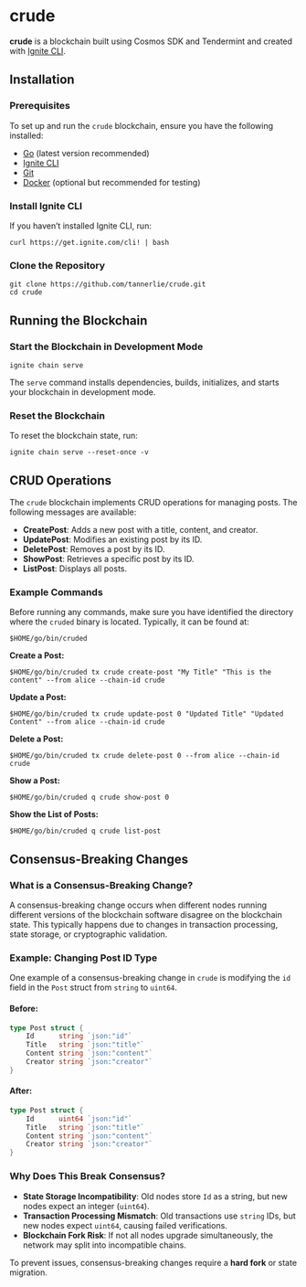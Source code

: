 # crude

**crude** is a blockchain built using Cosmos SDK and Tendermint and created with [Ignite CLI](https://ignite.com/cli).

## Installation

### Prerequisites
To set up and run the `crude` blockchain, ensure you have the following installed:

- [Go](https://go.dev/doc/install) (latest version recommended)
- [Ignite CLI](https://ignite.com/cli)
- [Git](https://git-scm.com/downloads)
- [Docker](https://www.docker.com/get-started) (optional but recommended for testing)

### Install Ignite CLI
If you haven’t installed Ignite CLI, run:
```
curl https://get.ignite.com/cli! | bash
```

### Clone the Repository
```
git clone https://github.com/tannerlie/crude.git
cd crude
```

## Running the Blockchain

### Start the Blockchain in Development Mode
```
ignite chain serve
```

The `serve` command installs dependencies, builds, initializes, and starts your blockchain in development mode.

### Reset the Blockchain
To reset the blockchain state, run:
```
ignite chain serve --reset-once -v
```

## CRUD Operations
The `crude` blockchain implements CRUD operations for managing posts. The following messages are available:

- **CreatePost**: Adds a new post with a title, content, and creator.
- **UpdatePost**: Modifies an existing post by its ID.
- **DeletePost**: Removes a post by its ID.
- **ShowPost**: Retrieves a specific post by its ID.
- **ListPost**: Displays all posts.

### Example Commands

Before running any commands, make sure you have identified the directory where the `cruded` binary is located. Typically, it can be found at:
```
$HOME/go/bin/cruded
```

**Create a Post:**
```
$HOME/go/bin/cruded tx crude create-post "My Title" "This is the content" --from alice --chain-id crude
```

**Update a Post:**
```
$HOME/go/bin/cruded tx crude update-post 0 "Updated Title" "Updated Content" --from alice --chain-id crude
```

**Delete a Post:**
```
$HOME/go/bin/cruded tx crude delete-post 0 --from alice --chain-id crude
```

**Show a Post:**
```
$HOME/go/bin/cruded q crude show-post 0
```

**Show the List of Posts:**
```
$HOME/go/bin/cruded q crude list-post
```

## Consensus-Breaking Changes
### What is a Consensus-Breaking Change?
A consensus-breaking change occurs when different nodes running different versions of the blockchain software disagree on the blockchain state. This typically happens due to changes in transaction processing, state storage, or cryptographic validation.

### Example: Changing Post ID Type
One example of a consensus-breaking change in `crude` is modifying the `id` field in the `Post` struct from `string` to `uint64`.

#### Before:
```go
type Post struct {
    Id      string `json:"id"`
    Title   string `json:"title"`
    Content string `json:"content"`
    Creator string `json:"creator"`
}
```

#### After:
```go
type Post struct {
    Id      uint64 `json:"id"`
    Title   string `json:"title"`
    Content string `json:"content"`
    Creator string `json:"creator"`
}
```

### Why Does This Break Consensus?
- **State Storage Incompatibility**: Old nodes store `Id` as a string, but new nodes expect an integer (`uint64`).
- **Transaction Processing Mismatch**: Old transactions use `string` IDs, but new nodes expect `uint64`, causing failed verifications.
- **Blockchain Fork Risk**: If not all nodes upgrade simultaneously, the network may split into incompatible chains.

To prevent issues, consensus-breaking changes require a **hard fork** or state migration.

